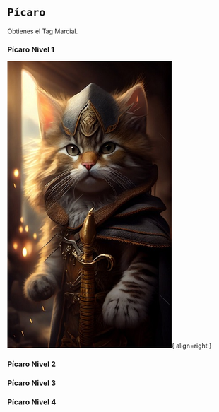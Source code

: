 # `Pícaro` 
Obtienes el Tag Marcial.
### Pícaro Nivel 1
![Se fueron las imagenes :(](picaro.jpeg){ align=right }
### Pícaro Nivel 2
### Pícaro Nivel 3

### Pícaro Nivel 4
